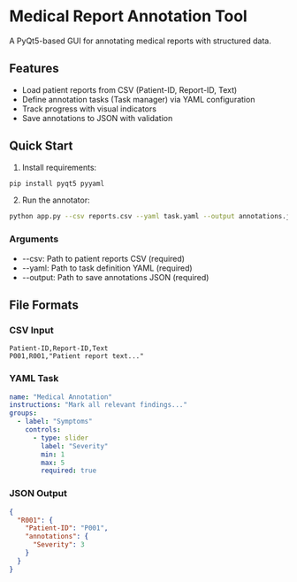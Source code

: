 # Medical Report Annotation Tool

A PyQt5-based GUI for annotating medical reports with structured data.

## Features

- Load patient reports from CSV (Patient-ID, Report-ID, Text)
- Define annotation tasks (Task manager) via YAML configuration
- Track progress with visual indicators
- Save annotations to JSON with validation

## Quick Start

1. Install requirements:
```bash
pip install pyqt5 pyyaml
```

2. Run the annotator:
```bash
python app.py --csv reports.csv --yaml task.yaml --output annotations.json
```

### Arguments

- --csv: Path to patient reports CSV (required)
- --yaml: Path to task definition YAML (required)
- --output: Path to save annotations JSON (required)

## File Formats

### CSV Input

```
Patient-ID,Report-ID,Text
P001,R001,"Patient report text..."
```

### YAML Task

```yaml
name: "Medical Annotation"
instructions: "Mark all relevant findings..."
groups:
  - label: "Symptoms"
    controls:
      - type: slider
        label: "Severity"
        min: 1
        max: 5
        required: true
```

### JSON Output

```json
{
  "R001": {
    "Patient-ID": "P001",
    "annotations": {
      "Severity": 3
    }
  }
}
```